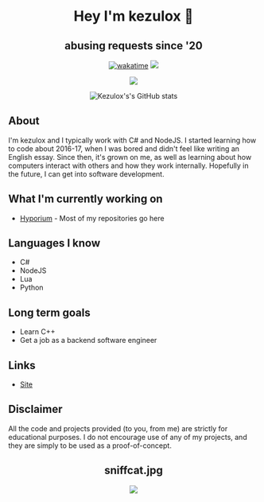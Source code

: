 <h1 align="center">Hey I'm kezulox 👋</h1>
<h2 align="center">abusing requests since '20</h2>

<div align="center">

  [![wakatime](https://wakatime.com/badge/user/64e543c0-7d1b-46a7-8b25-3aa76bb1f344.svg)](https://wakatime.com/@64e543c0-7d1b-46a7-8b25-3aa76bb1f344)
  ![](https://komarev.com/ghpvc/?username=kezulox&color=blueviolet)

  <img src="https://discord.c99.nl/widget/theme-1/844661187702161469.png"></img>

  ![Kezulox's's GitHub stats](https://github-readme-stats.vercel.app/api?username=kezulox&show_icons=true&theme=radical)
</div>

## About
I'm kezulox and I typically work with C# and NodeJS. I started learning how to code about 2016-17, when I was bored and didn't feel like writing an English essay. Since then, it's grown on me, as well as learning about how computers interact with others and how they work internally. Hopefully in the future, I can get into software development.

## What I'm currently working on
* [Hyporium](https://github.com/Hyporium) - Most of my repositories go here

## Languages I know
* C#
* NodeJS
* Lua
* Python

## Long term goals
* Learn C++
* Get a job as a backend software engineer

## Links
* [Site](https://hyporium.org)

## Disclaimer
All the code and projects provided (to you, from me) are strictly for educational purposes. I do not encourage use of any of my projects, and they are simply to be used as a proof-of-concept.

<h2 align="center">sniffcat.jpg</h2>
<div align="center">
  <img src="https://raw.githubusercontent.com/hyporium/sniffcat/sniffcat.jpg"></img>
</div>
